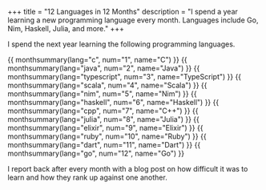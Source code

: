+++
title = "12 Languages in 12 Months"
description = "I spend a year learning a new programming language every month.  Languages include Go, Nim, Haskell, Julia, and more."
+++

I spend the next year learning the following programming languages.

<div class="month-list">
{{ monthsummary(lang="c", num="1", name="C") }}
{{ monthsummary(lang="java", num="2", name="Java") }}
{{ monthsummary(lang="typescript", num="3", name="TypeScript") }}
{{ monthsummary(lang="scala", num="4", name="Scala") }}
{{ monthsummary(lang="nim", num="5", name="Nim") }}
{{ monthsummary(lang="haskell", num="6", name="Haskell") }}
{{ monthsummary(lang="cpp", num="7", name="C++") }}
{{ monthsummary(lang="julia", num="8", name="Julia") }}
{{ monthsummary(lang="elixir", num="9", name="Elixir") }}
{{ monthsummary(lang="ruby", num="10", name="Ruby") }}
{{ monthsummary(lang="dart", num="11", name="Dart") }}
{{ monthsummary(lang="go", num="12", name="Go") }}
</div>

I report back after every month with a blog post on how difficult it was to learn and how they rank up against one another.
